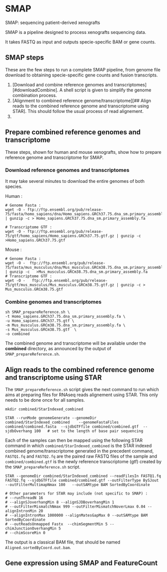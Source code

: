 # SMAP
SMAP: sequencing patient-derived xenografts



SMAP is a pipeline designed to process xenografts sequencing data. 

It takes FASTQ as input and outputs specie-specific BAM or gene counts.



## SMAP steps

These are the few steps to run a complete SMAP pipeline, from genome file download to obtaining specie-specific gene counts and fusion transcripts.

1. [Download and combine reference genomes and transcriptomes][#downloadCombine]. A shell script is given to simplify the genome combination process.
2. [Alignment to combined reference genome/transcriptome][## Align reads to the combined reference genome and transcriptome using STAR]. This should follow the usual process of read alignement.
3. ​



##  Prepare combined reference genomes and transcriptome

<a name="downloadCombine"></a>

These steps, shown for human and mouse xenografts, show how to prepare reference genome and transcriptome for SMAP. 



### Download reference genomes and transcriptomes

It may take several minutes to download the entire genomes of both species.

Human :

```shell
# Genome Fasta :
wget -O - ftp://ftp.ensembl.org/pub/release-75/fasta/homo_sapiens/dna/Homo_sapiens.GRCh37.75.dna_sm.primary_assembly.fa.gz  | gunzip -c > Homo_sapiens.GRCh37.75.dna_sm.primary_assembly.fa  

# Transcriptome GTF :
wget -O - ftp://ftp.ensembl.org/pub/release-75/gtf/homo_sapiens/Homo_sapiens.GRCh37.75.gtf.gz | gunzip -c >Homo_sapiens.GRCh37.75.gtf

```

Mouse :

```shell
# Genome Fasta :  
wget -O -  ftp://ftp.ensembl.org/pub/release-75/fasta/mus_musculus/dna/Mus_musculus.GRCm38.75.dna_sm.primary_assembly.fa.gz | gunzip -c   >Mus_musculus.GRCm38.75.dna_sm.primary_assembly.fa
# Transcriptome GTF :
wget -O -   ftp://ftp.ensembl.org/pub/release-75/gtf/mus_musculus/Mus_musculus.GRCm38.75.gtf.gz | gunzip -c > Mus_musculus.GRCm38.75.gtf   
```

### Combine genomes and transcriptomes

```shell
sh SMAP_prepareReference.sh \
-t Homo_sapiens.GRCh37.75.dna_sm.primary_assembly.fa \
-u Homo_sapiens.GRCh37.75.gtf \
-m Mus_musculus.GRCm38.75.dna_sm.primary_assembly.fa \
-s Mus_musculus.GRCm38.75.gtf  \
-o combined
```

The combined genome and transcriptome will be available under the **combined** directory, as announced by the output of `SMAP_prepareReference.sh`.



## Align reads to the combined reference genome and transcriptome using STAR

The  `SMAP_prepareReference.sh` script gives the next command to run which aims at preparing files for RNAseq reads alignement using STAR. This only needs to be done once for all samples.

```shell
mkdir combined/StarIndexed_combined

STAR --runMode genomeGenerate --genomeDir combined/StarIndexed_combined    --genomeFastaFiles combined/combined.fasta  --sjdbGTFfile combined/combined.gtf  --sjdbOverhang 100   # set to the length of base pair sequencing 
```



Each of the samples can then be mapped using the following STAR command in which `combined/StarIndexed_combined` is the STAR indexed combined genome/transcriptome generated in the precedent command, `FASTQ1.fq` and `FASTQ2.fq` are the paired raw FASTQ files of the sample and `combined/combined.gtf` is the newly  reference transcriptome (gtf) created by the `SMAP_prepareReference.sh` script.

```shell
STAR --genomeDir combined/StarIndexed_combined --readFilesIn FASTQ1.fq FASTQ2.fq --sjdbGTFfile combined/combined.gtf --outFilterType BySJout --outFilterMultimapNmax 100   --outSAMtype BAM SortedByCoordinate  

# Other parameters for STAR may include (not specific to SMAP) :
# --runThreadN 16 
# --alignSJoverhangMin 8 --alignSJDBoverhangMin 1
# --outFilterMismatchNmax 999 --outFilterMismatchNoverLmax 0.04 --alignIntronMin 20 
# --alignIntronMax 1000000 --alignMatesGapMax 0 --outSAMtype BAM SortedByCoordinate
# --outReadsUnmapped Fastx  --chimSegmentMin 5 --chimJunctionOverhangMin 5 
# --chimScoreMin 0
```

The output is a classical BAM file, that should be named `Aligned.sortedByCoord.out.bam`.



## Gene expression using SMAP and FeatureCount